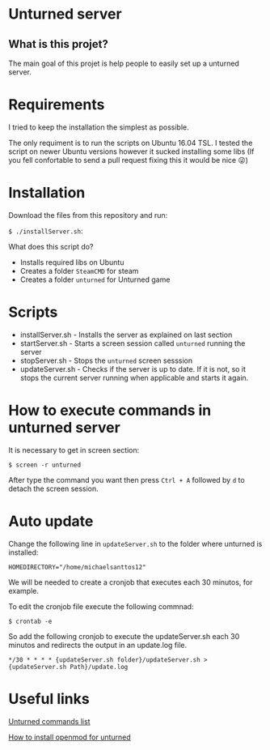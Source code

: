 # Unturned server

## What is this projet?

The main goal of this projet is help people to easily set up a unturned server.


# Requirements

I tried to keep the installation the simplest as possible.

The only requiment is to run the scripts on Ubuntu 16.04 TSL. I tested the script on newer Ubuntu versions however it sucked installing some libs (If you fell confortable to send a pull request fixing this it would be nice :stuck_out_tongue_winking_eye:)


# Installation

Download the files from this repository and run:

`$ ./installServer.sh`:

What does this script do?

- Installs required libs on Ubuntu
- Creates a folder `SteamCMD` for steam 
- Creates a folder `unturned` for Unturned game

# Scripts
- installServer.sh - Installs the server as explained on last section
- startServer.sh - Starts a screen session called `unturned` running the server
- stopServer.sh - Stops the `unturned` screen sesssion
- updateServer.sh - Checks if the server is up to date. If it is not, so it stops the current server running when applicable and starts it again.

# How to execute commands in unturned server

It is necessary to get in screen section:

`$ screen -r unturned`

After type the command you want then press `Ctrl + A` followed by `d` to detach the screen session.



# Auto update

Change the following line in `updateServer.sh` to the folder where unturned is installed:

`HOMEDIRECTORY="/home/michaelsanttos12"`

We will be needed to create a cronjob that executes each 30 minutos, for example.

To edit the cronjob file execute the following commnad:

`$ crontab -e`

So add the following cronjob to execute the updateServer.sh each 30 minutos and redirects the output in an update.log file.  

`*/30 * * * * {updateServer.sh folder}/updateServer.sh > {updateServer.sh Path}/update.log`

# Useful links

[Unturned commands list](https://unturnedhub.com/commands)

[How to install openmod for unturned](https://openmod.github.io/openmod-docs/userdoc/installation/unturned.html)
